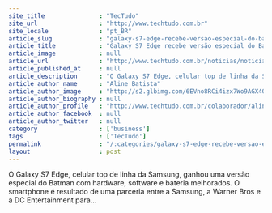 ```yaml
---
site_title               : "TecTudo"
site_url                 : "http://www.techtudo.com.br"
site_locale              : "pt_BR"
article_slug             : "galaxy-s7-edge-recebe-versao-especial-do-batman"
article_title            : "Galaxy S7 Edge recebe versão especial do Batman"
article_image            : null
article_url              : "http://www.techtudo.com.br/noticias/noticia/2016/05/galaxy-s7-edge-recebe-versao-especial-do-batman.html"
article_published_at     : null
article_description      : "O Galaxy S7 Edge, celular top de linha da Samsung, ganhou uma versão especial do Batman com hardware, software e bateria melhorados. O smartphone é resultado de uma parceria entre a Samsung, a Warner Bros e a DC Entertainment para..."
article_author_name      : "Aline Batista"
article_author_image     : "http://s2.glbimg.com/6EVno8RCi4izx7Wo9AGX4OJnwzY=/30x30/s2.glbimg.com/vCMgMsB_y2Fu-Tf_WdMI4WFUDkg=/0x90:918x1009/140x140/s.glbimg.com/po/tt2/f/original/2016/02/05/aline.jpg"
article_author_biography : null
article_author_profile   : "http://www.techtudo.com.br/colaborador/aline-batista.html"
article_author_facebook  : null
article_author_twitter   : null
category                 : ['business']
tags                     : ['TecTudo']
permalink                : "/:categories/galaxy-s7-edge-recebe-versao-especial-do-batman/"
layout                   : post
---
```


O Galaxy S7 Edge, celular top de linha da Samsung, ganhou uma versão especial do Batman com hardware, software e bateria melhorados. O smartphone é resultado de uma parceria entre a Samsung, a Warner Bros e a DC Entertainment para...
